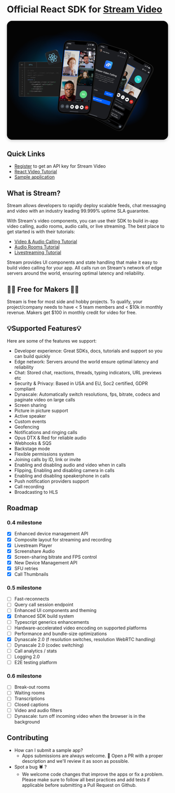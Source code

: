 # Official React SDK for [Stream Video](https://getstream.io/video/docs/)

<img src="../../.readme-assets/Github-Graphic-React.jpg" alt="Stream Video for React Header image" style="box-shadow: 0 3px 10px rgb(0 0 0 / 0.2); border-radius: 1rem" />

## **Quick Links**

- [Register](https://getstream.io/chat/trial/) to get an API key for Stream Video
- [React Video Tutorial](https://getstream.io/video/sdk/react/tutorial/video-calling/)
- [Sample application](https://getstream.io/video/demos/)

## What is Stream?

Stream allows developers to rapidly deploy scalable feeds, chat messaging and video with an industry leading 99.999% uptime SLA guarantee.

With Stream's video components, you can use their SDK to build in-app video calling, audio rooms, audio calls, or live streaming. The best place to get started is with their tutorials:

- [Video & Audio Calling Tutorial](https://getstream.io/video/sdk/react/tutorial/video-calling/)
- [Audio Rooms Tutorial](https://getstream.io/video/sdk/react/tutorial/audio-room/)
- [Livestreaming Tutorial](https://getstream.io/video/sdk/react/tutorial/livestreaming/)

Stream provides UI components and state handling that make it easy to build video calling for your app. All calls run on Stream's network of edge servers around the world, ensuring optimal latency and reliability.

## 👩‍💻 Free for Makers 👨‍💻

Stream is free for most side and hobby projects. To qualify, your project/company needs to have < 5 team members and < $10k in monthly revenue. Makers get $100 in monthly credit for video for free.

## 💡Supported Features💡

Here are some of the features we support:

- Developer experience: Great SDKs, docs, tutorials and support so you can build quickly
- Edge network: Servers around the world ensure optimal latency and reliability
- Chat: Stored chat, reactions, threads, typing indicators, URL previews etc
- Security & Privacy: Based in USA and EU, Soc2 certified, GDPR compliant
- Dynascale: Automatically switch resolutions, fps, bitrate, codecs and paginate video on large calls
- Screen sharing
- Picture in picture support
- Active speaker
- Custom events
- Geofencing
- Notifications and ringing calls
- Opus DTX & Red for reliable audio
- Webhooks & SQS
- Backstage mode
- Flexible permissions system
- Joining calls by ID, link or invite
- Enabling and disabling audio and video when in calls
- Flipping, Enabling and disabling camera in calls
- Enabling and disabling speakerphone in calls
- Push notification providers support
- Call recording
- Broadcasting to HLS

## Roadmap

### 0.4 milestone

- [x] Enhanced device management API
- [x] Composite layout for streaming and recording
- [x] Livestream Player
- [x] Screenshare Audio
- [x] Screen-sharing bitrate and FPS control
- [x] New Device Management API
- [x] SFU retries
- [x] Call Thumbnails

### 0.5 milestone

- [ ] Fast-reconnects
- [ ] Query call session endpoint
- [ ] Enhanced UI components and theming
- [x] Enhanced SDK build system
- [ ] Typescript generics enhancements
- [ ] Hardware-accelerated video encoding on supported platforms
- [ ] Performance and bundle-size optimizations
- [x] Dynascale 2.0 (f resolution switches, resolution WebRTC handling)
- [ ] Dynascale 2.0 (codec switching)
- [ ] Call analytics / stats
- [ ] Logging 2.0
- [ ] E2E testing platform

### 0.6 milestone

- [ ] Break-out rooms
- [ ] Waiting rooms
- [ ] Transcriptions
- [ ] Closed captions
- [ ] Video and audio filters
- [ ] Dynascale: turn off incoming video when the browser is in the background

## Contributing

- How can I submit a sample app?
  - Apps submissions are always welcome. 🥳 Open a PR with a proper description and we'll review it as soon as possible.
- Spot a bug 🕷 ?
  - We welcome code changes that improve the apps or fix a problem. Please make sure to follow all best practices and add tests if applicable before submitting a Pull Request on Github.
